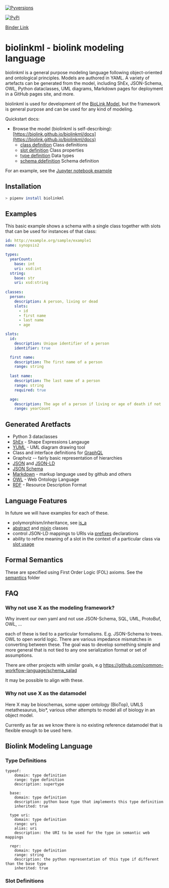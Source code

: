 [![Pyversions](https://img.shields.io/pypi/pyversions/biolinkml.svg)](https://pypi.python.org/pypi/biolinkml)

[![PyPi](https://img.shields.io/pypi/v/biolinkml.svg)](https://pypi.python.org/pypi/biolinkml)


[Binder Link](https://mybinder.org/v2/gh/biolink/biolinkml/master?filepath=notebooks)

# biolinkml - biolink modeling language

biolinkml is a general purpose modeling language following object-oriented and ontological principles. Models are authored in YAML. A variety of artefacts can be generated from the model, including ShEx, JSON-Schema, OWL, Python dataclasses, UML diagrams, Markdown pages for deployment in a GitHub pages site, and more.

biolinkml is used for development of the [BioLink Model](https://biolink.github.io/biolink-model), but the framework is general purpose and can be used for any kind of modeling.

Quickstart docs:

 * Browse the model (biolinkml is self-describing): [https://biolink.github.io/biolinkml/docs](https://biolink.github.io/biolinkml/docs)
    * [class definition](https://biolink.github.io/biolinkml/docs/ClassDefinition) Class definitions
    * [slot definition](https://biolink.github.io/biolinkml/docs/SlotDefinition) Class properties
    * [type definition](https://biolink.github.io/biolinkml/docs/TypeDefinition) Data types
    * [schema ddefinition](https://biolink.github.io/biolinkml/docs/SchemaDefinition) Schema definition

For an example, see the [Jupyter notebook example](https://nbviewer.jupyter.org/github/biolink/biolinkml/blob/master/notebooks/examples.ipynb)

## Installation
```bash
> pipenv install biolinkml
```

## Examples

This basic example shows a schema with a single class together with slots that can be used for instances of that class:

```yaml
id: http://example.org/sample/example1
name: synopsis2

types:
  yearCount:
    base: int
    uri: xsd:int
  string:
    base: str
    uri: xsd:string
    
classes:
  person:
    description: A person, living or dead
    slots:
      - id
      - first name
      - last name
      - age

slots:
  id:
    description: Unique identifier of a person
    identifier: true

  first name:
    description: The first name of a person
    range: string
    
  last name:
    description: The last name of a person
    range: string
    required: true

  age:
    description: The age of a person if living or age of death if not
    range: yearCount
```        

## Generated Aretfacts

* Python 3 dataclasses
* [ShEx](http://shex.io/shex-semantics/index.html) - Shape Expressions Langauge
* [YUML](https://yuml.me/) - UML diagram drawing tool
* Class and interface definitions for [GraphQL](https://graphql.org/)
* Graphviz -- fairly basic representation of hierarchies
* [JSON](https://json.org/) and [JSON-LD](https://json-ld.org/)
* [JSON Schema](https://json-schema.org/)
* [Markdown](https://daringfireball.net/projects/markdown/) - markup language used by github and others
* [OWL](https://www.w3.org/TR/2012/REC-owl2-overview-20121211/) - Web Ontology Language
* [RDF](https://www.w3.org/2001/sw/wiki/RDF) - Resource Description Format

## Language Features

In future we will have examples for each of these.

 * polymorphism/inheritance, see [is_a](https://biolink.github.io/biolinkml/docs/is_a)
 * [abstract](https://biolink.github.io/biolinkml/docs/abstract) and [mixin](https://biolink.github.io/biolinkml/docs/mixin) classes
 * control JSON-LD mappings to URIs via [prefixes](https://biolink.github.io/biolinkml/docs/prefixes) declarations
 * ability to refine meaning of a slot in the context of a particular class via [slot usage](https://biolink.github.io/biolinkml/docs/slot_usage)

## Formal Semantics

These are specified using First Order Logic (FOL) axioms. See the [semantics](semantics) folder

## FAQ

### Why not use X as the modeling framework?

Why invent our own yaml and not use JSON-Schema, SQL, UML, ProtoBuf,
OWL, ...

each of these is tied to a particular formalisms. E.g. JSON-Schema to
trees. OWL to open world logic. There are various impedance mismatches
in converting between these. The goal was to develop something simple
and more general that is not tied to any one serialization format or
set of assumptions.

There are other projects with similar goals, e.g
https://github.com/common-workflow-language/schema_salad

It may be possible to align with these.

### Why not use X as the datamodel

Here X may be bioschemas, some upper ontology (BioTop), UMLS
metathesaurus, bio*, various other attempts to model all of biology in
an object model.

Currently as far as we know there is no existing reference datamodel
that is flexible enough to be used here.


## Biolink Modeling Language

### Type Definitions

```
typeof:
    domain: type definition
    range: type definition
    description: supertype

  base:
    domain: type definition
    description: python base type that implements this type definition
    inherited: true

  type uri:
    domain: type definition
    range: uri
    alias: uri
    description: the URI to be used for the type in semantic web mappings

  repr:
    domain: type definition
    range: string
    description: the python representation of this type if different than the base type
    inherited: true
```


### Slot Definitions




